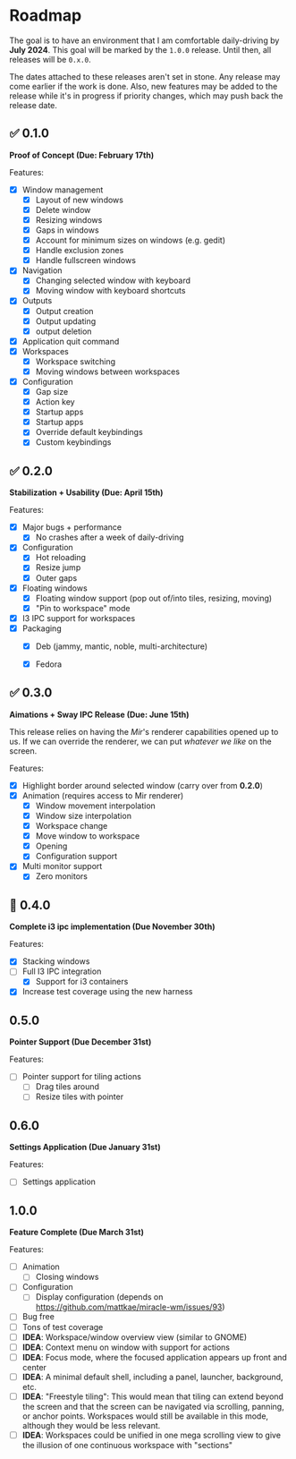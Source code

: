 # Roadmap
The goal is to have an environment that I am comfortable daily-driving by **July 2024**.
This goal will be marked by the `1.0.0` release. Until then, all releases will be
`0.x.0`.

The dates attached to these releases aren't set in stone. Any release may come
earlier if the work is done. Also, new features may be added to the release while it's
in progress if priority changes, which may push back the release date.


## ✅ 0.1.0
**Proof of Concept (Due: February 17th)**

Features:

- [x] Window management
    * [x] Layout of new windows
    * [x] Delete window
    * [x] Resizing windows
    * [x] Gaps in windows
    * [x] Account for minimum sizes on windows (e.g. gedit)
    * [x] Handle exclusion zones
    * [x] Handle fullscreen windows
- [x] Navigation
    * [x] Changing selected window with keyboard
    * [x] Moving window with keyboard shortcuts
- [x] Outputs
    * [x] Output creation
    * [x] Output updating
    * [x] output deletion
- [x] Application quit command
- [x] Workspaces
    * [x] Workspace switching
    * [x] Moving windows between workspaces
- [x] Configuration
    * [x] Gap size
    * [x] Action key
    * [x] Startup apps
    * [x] Startup apps
    * [x] Override default keybindings
    * [x] Custom keybindings

## ✅ 0.2.0
**Stabilization + Usability (Due: April 15th)**

Features:

- [x] Major bugs + performance
    * [x] No crashes after a week of daily-driving
- [x] Configuration
    * [x] Hot reloading
    * [x] Resize jump
    * [x] Outer gaps
- [x] Floating windows
    * [x] Floating window support (pop out of/into tiles, resizing, moving)
    * [x] "Pin to workspace" mode
- [x] I3 IPC support for workspaces
- [x] Packaging
    * [x] Deb (jammy, mantic, noble, multi-architecture)
    * [x] Fedora


## ✅ 0.3.0
**Aimations + Sway IPC Release (Due: June 15th)**

This release relies on having the *Mir*'s renderer capabilities opened up to us.
If we can override the renderer, we can put *whatever we like* on the screen.

Features:

- [x] Highlight border around selected window (carry over from **0.2.0**)
- [x] Animation (requires access to Mir renderer)
    * [x] Window movement interpolation
    * [x] Window size interpolation
    * [x] Workspace change
    * [x] Move window to workspace
    * [x] Opening
    * [x] Configuration support
- [x] Multi monitor support
    * [x] Zero monitors

## 🚧 0.4.0
**Complete i3 ipc implementation (Due November 30th)**

Features:

- [x] Stacking windows
- [ ] Full I3 IPC integration
    - [x] Support for i3 containers
- [x] Increase test coverage using the new harness

## 0.5.0
**Pointer Support (Due December 31st)**

Features:

- [ ] Pointer support for tiling actions
    - [ ] Drag tiles around
    - [ ] Resize tiles with pointer
    
## 0.6.0
**Settings Application (Due January 31st)**

Features:

- [ ] Settings application

## 1.0.0
**Feature Complete (Due March 31st)**

Features:

- [ ] Animation
    - [ ] Closing windows
- [ ] Configuration
    * [ ] Display configuration (depends on https://github.com/mattkae/miracle-wm/issues/93)
- [ ] Bug free
- [ ] Tons of test coverage
- [ ] **IDEA**: Workspace/window overview view (similar to GNOME)
- [ ] **IDEA**: Context menu on window with support for actions
- [ ] **IDEA**: Focus mode, where the focused application appears up front and center
- [ ] **IDEA**: A minimal default shell, including a panel, launcher, background, etc.
- [ ] **IDEA**: "Freestyle tiling": This would mean that tiling can extend beyond the screen and that the screen can be navigated via scrolling, panning, or anchor points. Workspaces would still be available in this mode, although they would be less relevant.
- [ ] **IDEA**: Workspaces could be unified in one mega scrolling view to give the illusion of one continuous workspace with "sections"
